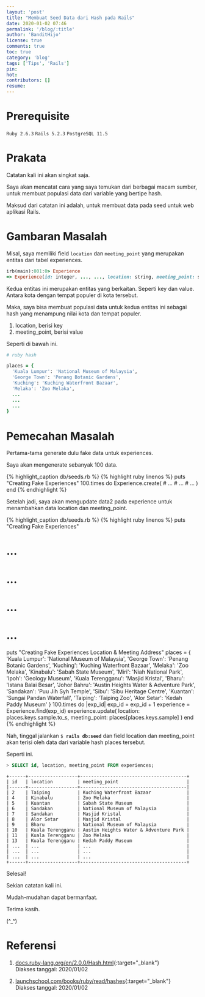 ```yaml
---
layout: 'post'
title: "Membuat Seed Data dari Hash pada Rails"
date: 2020-01-02 07:46
permalink: '/blog/:title'
author: 'BanditHijo'
license: true
comments: true
toc: true
category: 'blog'
tags: ['Tips', 'Rails']
pin:
hot:
contributors: []
resume:
---
```


<!-- BANNER OF THE POST -->
<!-- <img class="post&#45;body&#45;img" src="{{ site.lazyload.logo_blank_banner }}" data&#45;echo="#" alt="banner"> -->

# Prerequisite

`Ruby 2.6.3` `Rails 5.2.3` `PostgreSQL 11.5`

# Prakata

Catatan kali ini akan singkat saja.

Saya akan mencatat cara yang saya temukan dari berbagai macam sumber, untuk membuat populasi data dari variable yang bertipe hash.

Maksud dari catatan ini adalah, untuk membuat data pada seed untuk web aplikasi Rails.


# Gambaran Masalah

Misal, saya memiliki field `location` dan `meeting_point` yang merupakan entitas dari tabel experiences.

```ruby
irb(main):001:0> Experience
=> Experience(id: integer, ..., ..., location: string, meeting_point: string, ... )
```

Kedua entitas ini merupakan entitas yang berkaitan. Seperti key dan value. Antara kota dengan tempat populer di kota tersebut.

Maka, saya bisa membuat populasi data untuk kedua entitas ini sebagai hash yang menampung nilai kota dan tempat populer.

1. location, berisi key
2. meeting_point, berisi value

Seperti di bawah ini.

```ruby
# ruby hash

places = {
  'Kuala Lumpur': 'National Museum of Malaysia',
  'George Town': 'Penang Botanic Gardens',
  'Kuching': 'Kuching Waterfront Bazaar',
  'Melaka': 'Zoo Melaka',
  ...
  ...
  ...
}
```

# Pemecahan Masalah

Pertama-tama generate dulu fake data untuk experiences.

Saya akan mengenerate sebanyak 100 data.

{% highlight_caption db/seeds.rb %}
{% highlight ruby linenos %}
puts "Creating Fake Experiences"
100.times do
  Experience.create(
    # ...
    # ...
    # ...
  )
end
{% endhighlight %}

Setelah jadi, saya akan mengupdate data2 pada experience untuk menambahkan data location dan meeting_point.

{% highlight_caption db/seeds.rb %}
{% highlight ruby linenos %}
puts "Creating Fake Experiences"
# ...
#   ...
#   ...
# ...

puts "Creating Fake Experiences Location & Meeting Address"
places = {
  'Kuala Lumpur': 'National Museum of Malaysia',
  'George Town': 'Penang Botanic Gardens',
  'Kuching': 'Kuching Waterfront Bazaar',
  'Melaka': 'Zoo Melaka',
  'Kinabalu': 'Sabah State Museum',
  'Miri': 'Niah National Park',
  'Ipoh': 'Geology Museum',
  'Kuala Terengganu': 'Masjid Kristal',
  'Bharu': 'Istana Balai Besar',
  'Johor Bahru': 'Austin Heights Water & Adventure Park',
  'Sandakan': 'Puu Jih Syh Temple',
  'Sibu': 'Sibu Heritage Centre',
  'Kuantan': 'Sungai Pandan Waterfall',
  'Taiping': 'Taiping Zoo',
  'Alor Setar': 'Kedah Paddy Museum'
}
100.times do |exp_id|
  exp_id = exp_id + 1
  experience = Experience.find(exp_id)
  experience.update(
    location: places.keys.sample.to_s,
    meeting_point: places[places.keys.sample]
  )
end
{% endhighlight %}

Nah, tinggal jalankan <code>$ <b>rails db:seed</b></code> dan field location dan meeting_point akan terisi oleh data dari variable hash places tersebut.

Seperti ini.

```sql
> SELECT id, location, meeting_point FROM experiences;
```

```
+------+------------------+---------------------------------------+
| id   | location         | meeting_point                         |
|------+------------------+---------------------------------------|
| 2    | Taiping          | Kuching Waterfront Bazaar             |
| 4    | Kinabalu         | Zoo Melaka                            |
| 5    | Kuantan          | Sabah State Museum                    |
| 6    | Sandakan         | National Museum of Malaysia           |
| 7    | Sandakan         | Masjid Kristal                        |
| 8    | Alor Setar       | Masjid Kristal                        |
| 9    | Bharu            | National Museum of Malaysia           |
| 10   | Kuala Terengganu | Austin Heights Water & Adventure Park |
| 11   | Kuala Terengganu | Zoo Melaka                            |
| 13   | Kuala Terengganu | Kedah Paddy Museum                    |
| ...  | ...              | ...                                   |
| ...  | ...              | ...                                   |
| ...  | ...              | ...                                   |
+------+------------------+---------------------------------------+
```

Selesai!

Sekian catatan kali ini.

Mudah-mudahan dapat bermanfaat.

Terima kasih.

(^_^)



# Referensi

1. [docs.ruby-lang.org/en/2.0.0/Hash.html](https://docs.ruby-lang.org/en/2.0.0/Hash.html){:target="_blank"}
<br>Diakses tanggal: 2020/01/02

2. [launchschool.com/books/ruby/read/hashes](https://launchschool.com/books/ruby/read/hashes){:target="_blank"}
<br>Diakses tanggal: 2020/01/02
